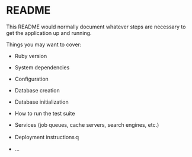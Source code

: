 # README

This README would normally document whatever steps are necessary to get the
application up and running.

Things you may want to cover:


* Ruby version

* System dependencies

* Configuration


* Database creation

* Database initialization

* How to run the test suite

* Services (job queues, cache servers, search engines, etc.)

* Deployment instructionsｑ
* ...
